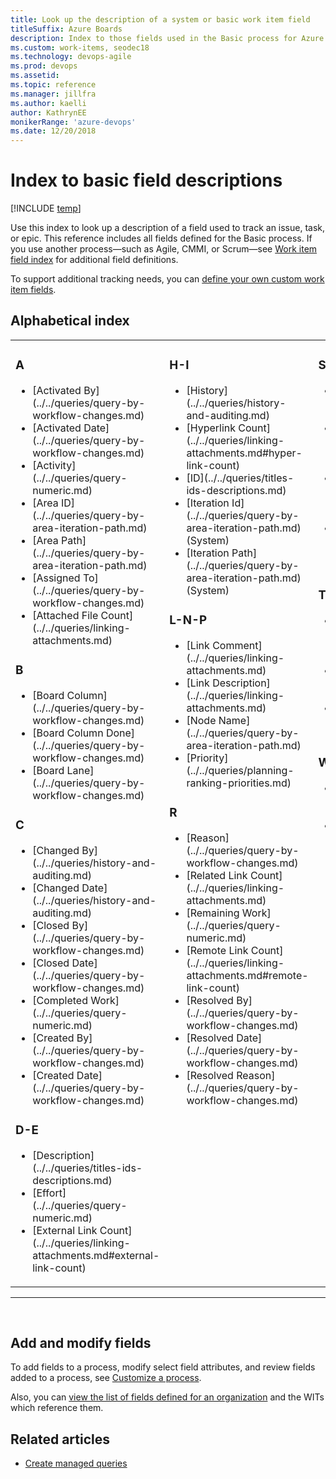 ```yaml
---
title: Look up the description of a system or basic work item field 
titleSuffix: Azure Boards
description: Index to those fields used in the Basic process for Azure Boards
ms.custom: work-items, seodec18
ms.technology: devops-agile
ms.prod: devops
ms.assetid:  
ms.topic: reference  
ms.manager: jillfra
ms.author: kaelli
author: KathrynEE
monikerRange: 'azure-devops'
ms.date: 12/20/2018
---
```


# Index to basic field descriptions 

[!INCLUDE [temp](../../_shared/version-vsts-only.md)]

Use this index to look up a description of a field used to track an issue, task, or epic. This reference includes all fields defined for the Basic process. If you use another process&mdash;such as Agile, CMMI, or Scrum&mdash;see [Work item field index](work-item-field.md) for additional field definitions.
 
To support additional tracking needs, you can [define your own custom work item fields](../../../organizations/settings/work/customize-process.md). 

## Alphabetical index 


<table>
<tbody valign="top">
<tr>
<td width="33%"><h3>A</h3>
<ul>
<li>[Activated By](../../queries/query-by-workflow-changes.md)</li>
<li>[Activated Date](../../queries/query-by-workflow-changes.md)</li>
<li>[Activity](../../queries/query-numeric.md)</li>
<li>[Area ID](../../queries/query-by-area-iteration-path.md) </li>
<li>[Area Path](../../queries/query-by-area-iteration-path.md) </li>
<li>[Assigned To](../../queries/query-by-workflow-changes.md)</li>
<li>[Attached File Count](../../queries/linking-attachments.md)</li>
</ul>
<h3>B</h3>
<ul>
<li>[Board Column](../../queries/query-by-workflow-changes.md)</li>
<li>[Board Column Done](../../queries/query-by-workflow-changes.md)</li>
<li>[Board Lane](../../queries/query-by-workflow-changes.md)</li>
</ul>
<h3>C</h3>
<ul>
<li>[Changed By](../../queries/history-and-auditing.md) </li>
<li>[Changed Date](../../queries/history-and-auditing.md) </li>
<li>[Closed By](../../queries/query-by-workflow-changes.md) </li>
<li>[Closed Date](../../queries/query-by-workflow-changes.md) </li>
<li>[Completed Work](../../queries/query-numeric.md)</li>
<li>[Created By](../../queries/query-by-workflow-changes.md) </li>
<li>[Created Date](../../queries/query-by-workflow-changes.md) </li>
</ul>
<h3>D-E</h3>
<ul>
<li>[Description](../../queries/titles-ids-descriptions.md) </li>
<li>[Effort](../../queries/query-numeric.md) </li>
<li>[External Link Count](../../queries/linking-attachments.md#external-link-count) </li>
</ul>
</td>
<td width="33%">
<h3>H-I</h3>
<ul>

<li>[History](../../queries/history-and-auditing.md) </li>
<li>[Hyperlink Count](../../queries/linking-attachments.md#hyper-link-count)</li>
<li>[ID](../../queries/titles-ids-descriptions.md) </li>
<li>[Iteration Id](../../queries/query-by-area-iteration-path.md)  (System)</li>
<li>[Iteration Path](../../queries/query-by-area-iteration-path.md) (System)</li>
</ul>
<h3>L-N-P</h3>
<ul>
<li>[Link Comment](../../queries/linking-attachments.md) </li>
<li>[Link Description](../../queries/linking-attachments.md) </li>
<li>[Node Name](../../queries/query-by-area-iteration-path.md) </li>
<li>[Priority](../../queries/planning-ranking-priorities.md) </li>
</ul>
<h3>R</h3>
<ul>
<li>[Reason](../../queries/query-by-workflow-changes.md) </li>
<li>[Related Link Count](../../queries/linking-attachments.md) </li>
<li>[Remaining Work](../../queries/query-numeric.md) </li>
<li>[Remote Link Count](../../queries/linking-attachments.md#remote-link-count) </li>
<li>[Resolved By](../../queries/query-by-workflow-changes.md)</li>
<li>[Resolved Date](../../queries/query-by-workflow-changes.md)</li>
<li>[Resolved Reason](../../queries/query-by-workflow-changes.md)</li>
</ul>
</td>
<td width="33%">

<h3>S</h3>
<ul>
<li>[Stack Rank](../../queries/planning-ranking-priorities.md)</li>
<li>[Start Date](../../queries/query-by-date-or-current-iteration.md)</li>
<li>[State](../../queries/query-by-workflow-changes.md)</li>
<li>[State Change Date](../../queries/query-by-workflow-changes.md)</li>

</ul>
<h3>T</h3>
<ul>
<li>[Tags](../../queries/add-tags-to-work-items.md)</li>
<li>[Team Project](../../queries/titles-ids-descriptions.md)</li>
<li>[Title](../../queries/titles-ids-descriptions.md)</li>
</ul>
<h3>W</h3>
<ul>
<li>[Watermark](../../queries/history-and-auditing.md)</li>
<li>[Work Item Type](../../queries/titles-ids-descriptions.md)</li> 
</ul>
</td>
</tr>
</tbody>
</table>

<hr/>
<br/>


## Add and modify fields    
To add fields to a process, modify select field attributes, and review fields added to a process, see [Customize a process](../../../organizations/settings/work/customize-process.md).  

Also, you can [view the list of fields defined for an organization](../../../organizations/settings/work/customize-process.md) and the WITs which reference them. 


## Related articles

- [Create managed queries](../../queries/example-queries.md)

